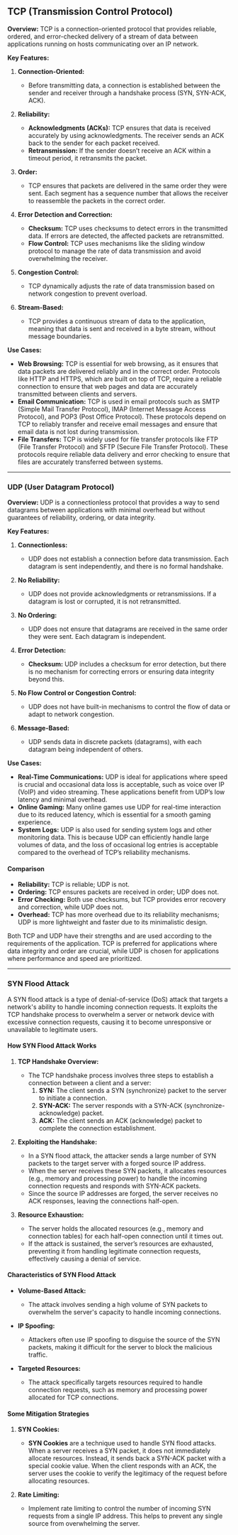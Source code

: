 ## TCP (Transmission Control Protocol)

**Overview:** TCP is a connection-oriented protocol that provides reliable, ordered, and error-checked delivery of a stream of data between applications running on hosts communicating over an IP network.

**Key Features:**

1. **Connection-Oriented:**
    - Before transmitting data, a connection is established between the sender and receiver through a handshake process (SYN, SYN-ACK, ACK).

2. **Reliability:**
    - **Acknowledgments (ACKs):** TCP ensures that data is received accurately by using acknowledgments. The receiver sends an ACK back to the sender for each packet received.
    - **Retransmission:** If the sender doesn’t receive an ACK within a timeout period, it retransmits the packet.

3. **Order:**
    - TCP ensures that packets are delivered in the same order they were sent. Each segment has a sequence number that allows the receiver to reassemble the packets in the correct order.

4. **Error Detection and Correction:**
    - **Checksum:** TCP uses checksums to detect errors in the transmitted data. If errors are detected, the affected packets are retransmitted.
    - **Flow Control:** TCP uses mechanisms like the sliding window protocol to manage the rate of data transmission and avoid overwhelming the receiver.

5. **Congestion Control:**
    - TCP dynamically adjusts the rate of data transmission based on network congestion to prevent overload.

6. **Stream-Based:**
    - TCP provides a continuous stream of data to the application, meaning that data is sent and received in a byte stream, without message boundaries.

**Use Cases:**
- **Web Browsing:**
	  TCP is essential for web browsing, as it ensures that data packets are delivered reliably and in the correct order. Protocols like HTTP and HTTPS, which are built on top of TCP, require a reliable connection to ensure that web pages and data are accurately transmitted between clients and servers.
- **Email Communication:**
	  TCP is used in email protocols such as SMTP (Simple Mail Transfer Protocol), IMAP (Internet Message Access Protocol), and POP3 (Post Office Protocol). These protocols depend on TCP to reliably transfer and receive email messages and ensure that email data is not lost during transmission.
- **File Transfers:** 
	  TCP is widely used for file transfer protocols like FTP (File Transfer Protocol) and SFTP (Secure File Transfer Protocol). These protocols require reliable data delivery and error checking to ensure that files are accurately transferred between systems.

---
### UDP (User Datagram Protocol)

**Overview:** UDP is a connectionless protocol that provides a way to send datagrams between applications with minimal overhead but without guarantees of reliability, ordering, or data integrity.

**Key Features:**
1. **Connectionless:**
    - UDP does not establish a connection before data transmission. Each datagram is sent independently, and there is no formal handshake.

2. **No Reliability:**
    - UDP does not provide acknowledgments or retransmissions. If a datagram is lost or corrupted, it is not retransmitted.

3. **No Ordering:**
    - UDP does not ensure that datagrams are received in the same order they were sent. Each datagram is independent.

4. **Error Detection:**
    - **Checksum:** UDP includes a checksum for error detection, but there is no mechanism for correcting errors or ensuring data integrity beyond this.

5. **No Flow Control or Congestion Control:**
    - UDP does not have built-in mechanisms to control the flow of data or adapt to network congestion.

6. **Message-Based:**
    - UDP sends data in discrete packets (datagrams), with each datagram being independent of others.

**Use Cases:**
- **Real-Time Communications:** 
	  UDP is ideal for applications where speed is crucial and occasional data loss is acceptable, such as voice over IP (VoIP) and video streaming. These applications benefit from UDP’s low latency and minimal overhead.
- **Online Gaming:**
	  Many online games use UDP for real-time interaction due to its reduced latency, which is essential for a smooth gaming experience.
- **System Logs:**
	  UDP is also used for sending system logs and other monitoring data. This is because UDP can efficiently handle large volumes of data, and the loss of occasional log entries is acceptable compared to the overhead of TCP’s reliability mechanisms.

#### Comparison

- **Reliability:** TCP is reliable; UDP is not.
- **Ordering:** TCP ensures packets are received in order; UDP does not.
- **Error Checking:** Both use checksums, but TCP provides error recovery and correction, while UDP does not.
- **Overhead:** TCP has more overhead due to its reliability mechanisms; UDP is more lightweight and faster due to its minimalistic design.

Both TCP and UDP have their strengths and are used according to the requirements of the application. TCP is preferred for applications where data integrity and order are crucial, while UDP is chosen for applications where performance and speed are prioritized.

--- 
### SYN Flood Attack

A SYN flood attack is a type of denial-of-service (DoS) attack that targets a network's ability to handle incoming connection requests. It exploits the TCP handshake process to overwhelm a server or network device with excessive connection requests, causing it to become unresponsive or unavailable to legitimate users.

#### How SYN Flood Attack Works

1. **TCP Handshake Overview:**
    - The TCP handshake process involves three steps to establish a connection between a client and a server:
        1. **SYN:** The client sends a SYN (synchronize) packet to the server to initiate a connection.
        2. **SYN-ACK:** The server responds with a SYN-ACK (synchronize-acknowledge) packet.
        3. **ACK:** The client sends an ACK (acknowledge) packet to complete the connection establishment.

2. **Exploiting the Handshake:**
    - In a SYN flood attack, the attacker sends a large number of SYN packets to the target server with a forged source IP address.
    - When the server receives these SYN packets, it allocates resources (e.g., memory and processing power) to handle the incoming connection requests and responds with SYN-ACK packets.
    - Since the source IP addresses are forged, the server receives no ACK responses, leaving the connections half-open.

3. **Resource Exhaustion:**
    - The server holds the allocated resources (e.g., memory and connection tables) for each half-open connection until it times out.
    - If the attack is sustained, the server’s resources are exhausted, preventing it from handling legitimate connection requests, effectively causing a denial of service.

#### Characteristics of SYN Flood Attack

- **Volume-Based Attack:**
    - The attack involves sending a high volume of SYN packets to overwhelm the server's capacity to handle incoming connections.

- **IP Spoofing:**
    - Attackers often use IP spoofing to disguise the source of the SYN packets, making it difficult for the server to block the malicious traffic.

- **Targeted Resources:**
    - The attack specifically targets resources required to handle connection requests, such as memory and processing power allocated for TCP connections.

#### Some Mitigation Strategies

1. **SYN Cookies:**
    - **SYN Cookies** are a technique used to handle SYN flood attacks. When a server receives a SYN packet, it does not immediately allocate resources. Instead, it sends back a SYN-ACK packet with a special cookie value. When the client responds with an ACK, the server uses the cookie to verify the legitimacy of the request before allocating resources.

2. **Rate Limiting:**
    - Implement rate limiting to control the number of incoming SYN requests from a single IP address. This helps to prevent any single source from overwhelming the server.